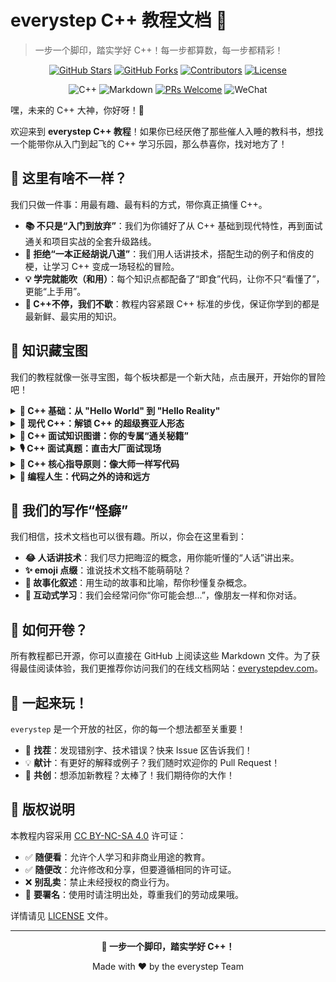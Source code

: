 # everystep C++ 教程文档 🚀

> 一步一个脚印，踏实学好 C++！每一步都算数，每一步都精彩！

<div align="center">

[![GitHub Stars](https://img.shields.io/github/stars/weiox/everystep?style=for-the-badge&logo=github)](https://github.com/weiox/everystep/stargazers)
[![GitHub Forks](https://img.shields.io/github/forks/weiox/everystep?style=for-the-badge&logo=github)](https://github.com/weiox/everystep/network/members)
[![Contributors](https://img.shields.io/github/contributors/weiox/everystep?style=for-the-badge)](https://github.com/weiox/everystep/graphs/contributors)
[![License](https://img.shields.io/badge/License-CC%20BY--NC--SA%204.0-lightgrey.svg?style=for-the-badge)](./LICENSE)

</div>

<div align="center">

![C++](https://img.shields.io/badge/C%2B%2B-00599C?style=for-the-badge&logo=c%2B%2B&logoColor=white)
![Markdown](https://img.shields.io/badge/markdown-%23000000.svg?style=for-the-badge&logo=markdown&logoColor=white)
[![PRs Welcome](https://img.shields.io/badge/PRs-welcome-brightgreen.svg?style=for-the-badge)](https://github.com/weiox/everystep/pulls)
![WeChat](https://img.shields.io/badge/WeChat-07C160?style=for-the-badge&logo=wechat&logoColor=white)

</div>

嘿，未来的 C++ 大神，你好呀！👋

欢迎来到 **everystep C++ 教程**！如果你已经厌倦了那些催人入睡的教科书，想找一个能带你从入门到起飞的 C++ 学习乐园，那么恭喜你，找对地方了！

## 🎯 这里有啥不一样？

我们只做一件事：用最有趣、最有料的方式，带你真正搞懂 C++。

- **📚 不只是“入门到放弃”**：我们为你铺好了从 C++ 基础到现代特性，再到面试通关和项目实战的全套升级路线。
- **🎨 拒绝“一本正经胡说八道”**：我们用人话讲技术，搭配生动的例子和俏皮的梗，让学习 C++ 变成一场轻松的冒险。
- **💡 学完就能吹（和用）**：每个知识点都配备了“即食”代码，让你不只“看懂了”，更能“上手用”。
- **🔄 C++不停，我们不歇**：教程内容紧跟 C++ 标准的步伐，保证你学到的都是最新鲜、最实用的知识。

## 📖 知识藏宝图

我们的教程就像一张寻宝图，每个板块都是一个新大陆，点击展开，开始你的冒险吧！

<details>
<summary><strong>🧭 C++ 基础：从 "Hello World" 到 "Hello Reality"</strong></summary>

> 万丈高楼平地起，C++ 的摩天大厦也需要坚实的地基！这里是你的起点，我们用最简单的方式，带你稳扎稳打，掌握 C++ 的核心武器。

- [文件 I/O 与 RAII 资源管理](./cpp-basics/file-io-raii.mdx) 📄
- 更多宝藏正在挖掘中... 🚧

</details>

<details>
<summary><strong>🚀 现代 C++：解锁 C++ 的超级赛亚人形态</strong></summary>

> 还在用“古董级”的 C++？快坐上时光机，从 C++11 的文艺复兴，一路飙到 C++26 的科幻未来！让你的代码更简洁、更安全、更强大。

#### C++11: 文艺复兴与工业革命 🎨🏭

- [默认与删除函数](./modern-cpp/cpp11/default-delete-functions.mdx)
- [枚举类](./modern-cpp/cpp11/enum-class.mdx)
- [explicit 关键字](./modern-cpp/cpp11/explicit-keyword.mdx)

#### C++17: 军火库大扩充 🧰📦

- [std::any - 类型安全的万能容器](./modern-cpp/cpp17/any.mdx)
- [文件系统库](./modern-cpp/cpp17/filesystem.mdx)
- [std::optional - 优雅处理空值](./modern-cpp/cpp17/optional.mdx)
- [std::string_view - 高效字符串视图](./modern-cpp/cpp17/string-view.mdx)
- [std::variant - 类型安全的联合体](./modern-cpp/cpp17/variant.mdx)

#### C++20: 迈入科幻时代 🚀🌌

- [std::format - 现代字符串格式化](./modern-cpp/cpp20/format.mdx)
- [模块系统](./modern-cpp/cpp20/modules.mdx)
- [std::span - 安全的数组视图](./modern-cpp/cpp20/span.mdx)

#### 内部机制探索 🔍

- [字符串实现原理](./modern-cpp/internals/string-implementation.mdx)

</details>

<details>
<summary><strong>🎯 C++ 面试知识图谱：你的专属“通关秘籍”</strong></summary>

> 面试官的“死亡提问”让你瑟瑟发抖？别怕！我们把经典面试题掰开了、揉碎了，变成一题一文的“作弊小抄”，带你逐个击破，直通 Offer！

#### 🔥 P0: C++ 核心语言

- [堆和栈有什么区别？](./cpp-interview/heap-vs-stack.mdx)
- [new 和 malloc 有什么区别？](./cpp-interview/new-delete-malloc-free.mdx)
- [指针和引用有什么区别？](./cpp-interview/pointer-vs-reference.mdx)
- [static 关键字的作用](./cpp-interview/static-keyword.mdx)
- [struct 和 class 的区别](./cpp-interview/struct-vs-class.mdx)
- [this 指针详解](./cpp-interview/this-pointer.mdx)
- [野指针和悬挂指针](./cpp-interview/pointers-wild-and-dangling.mdx)

</details>

<details>
<summary><strong>🎙️ C++ 面试真题：直击大厂面试现场</strong></summary>

> 光说不练假把式！这里汇集了来自社区的真实面经，带你亲临各大厂面试现场，感受最真实的挑战。快来看看“别人家的孩子”都被问了啥。

- [如何贡献你的面经？](./cpp-real-interviews/README.mdx) ✍️

</details>

<details>
<summary><strong>📐 C++ 核心指导原则：像大师一样写代码</strong></summary>

> 想写出让同事惊叹、让后人膜拜的优雅代码吗？这不仅仅是代码规范，更是 C++ 大师们的编程哲学。让我们站在巨人的肩膀上，写出“艺术品级”的代码。

- [I.1: 让接口显式化](./cpp-core-guidelines/i1-make-interfaces-explicit.mdx)

</details>

<details>
<summary><strong>💭 编程人生：代码之外的诗和远方</strong></summary>

> 写代码久了，也别忘了抬头看看天。这里没有 Bug，没有 Deadline，只有技术之外的思考与感悟。和我们一起，聊聊诗和远方，给心灵充个电。

- [AI 时代下的经典书籍价值](./programming-life/ai-and-classic-books.mdx)

</details>

## 🎨 我们的写作“怪癖”

我们相信，技术文档也可以很有趣。所以，你会在这里看到：

- **😂 人话讲技术**：我们尽力把晦涩的概念，用你能听懂的“人话”讲出来。
- **✨ emoji 点缀**：谁说技术文档不能萌萌哒？
- **📖 故事化叙述**：用生动的故事和比喻，帮你秒懂复杂概念。
- **🤔 互动式学习**：我们会经常问你“你可能会想...”，像朋友一样和你对话。

## 🚀 如何开卷？

所有教程都已开源，你可以直接在 GitHub 上阅读这些 Markdown 文件。为了获得最佳阅读体验，我们更推荐你访问我们的在线文档网站：[everystepdev.com](https://everystepdev.com)。

## 🤝 一起来玩！

`everystep` 是一个开放的社区，你的每一个想法都至关重要！

- 🐛 **找茬**：发现错别字、技术错误？快来 Issue 区告诉我们！
- 💡 **献计**：有更好的解释或例子？我们随时欢迎你的 Pull Request！
- 📝 **共创**：想添加新教程？太棒了！我们期待你的大作！

## 📄 版权说明

本教程内容采用 [CC BY-NC-SA 4.0](https://creativecommons.org/licenses/by-nc-sa/4.0/) 许可证：

- ✅ **随便看**：允许个人学习和非商业用途的教育。
- ✅ **随便改**：允许修改和分享，但要遵循相同的许可证。
- ❌ **别乱卖**：禁止未经授权的商业行为。
- 📝 **要署名**：使用时请注明出处，尊重我们的劳动成果哦。

详情请见 [LICENSE](LICENSE) 文件。

---

<div align="center">

**🎯 一步一个脚印，踏实学好 C++！**

Made with ❤️ by the everystep Team

</div>
